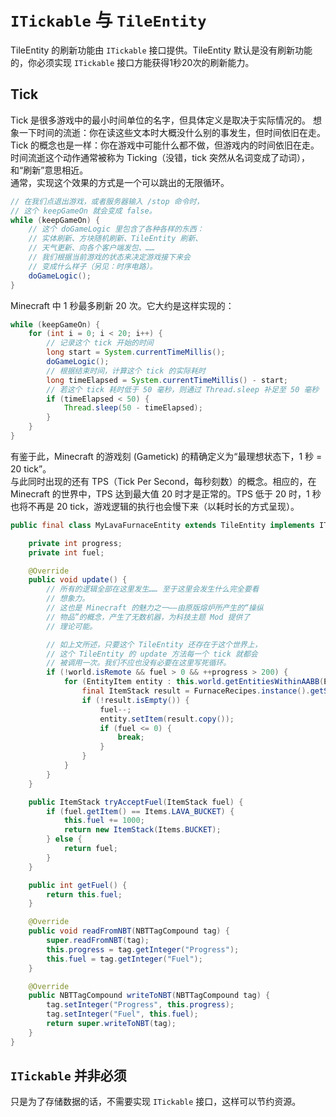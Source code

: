 # `ITickable` 与 `TileEntity`

TileEntity 的刷新功能由 `ITickable` 接口提供。TileEntity 默认是没有刷新功能的，你必须实现 `ITickable` 接口方能获得1秒20次的刷新能力。

## Tick

Tick 是很多游戏中的最小时间单位的名字，但具体定义是取决于实际情况的。
想象一下时间的流逝：你在读这些文本时大概没什么别的事发生，但时间依旧在走。Tick 的概念也是一样：你在游戏中可能什么都不做，但游戏内的时间依旧在走。时间流逝这个动作通常被称为 Ticking（没错，tick 突然从名词变成了动词），和“刷新”意思相近。  
通常，实现这个效果的方式是一个可以跳出的无限循环。

```java
// 在我们点退出游戏，或者服务器输入 /stop 命令时，
// 这个 keepGameOn 就会变成 false。
while (keepGameOn) {
    // 这个 doGameLogic 里包含了各种各样的东西：
    // 实体刷新、方块随机刷新、TileEntity 刷新、
    // 天气更新、向各个客户端发包、……
    // 我们根据当前游戏的状态来决定游戏接下来会
    // 变成什么样子（另见：时序电路）。
    doGameLogic();
}
```

Minecraft 中 1 秒最多刷新 20 次。它大约是这样实现的：

```java
while (keepGameOn) {
    for (int i = 0; i < 20; i++) {
        // 记录这个 tick 开始的时间
        long start = System.currentTimeMillis();
        doGameLogic();
        // 根据结束时间，计算这个 tick 的实际耗时
        long timeElapsed = System.currentTimeMillis() - start;
        // 若这个 tick 耗时低于 50 毫秒，则通过 Thread.sleep 补足至 50 毫秒
        if (timeElapsed < 50) {
            Thread.sleep(50 - timeElapsed);
        }
    }
}
```

有鉴于此，Minecraft 的游戏刻 (Gametick) 的精确定义为“最理想状态下，1 秒 = 20 tick”。  
与此同时出现的还有 TPS（Tick Per Second，每秒刻数）的概念。相应的，在 Minecraft 的世界中，TPS 达到最大值 20 时才是正常的。TPS 低于 20 时，1 秒也将不再是 20 tick，游戏逻辑的执行也会慢下来（以耗时长的方式呈现）。

```java
public final class MyLavaFurnaceEntity extends TileEntity implements ITickable {

    private int progress;
    private int fuel;

    @Override
    public void update() {
        // 所有的逻辑全部在这里发生…… 至于这里会发生什么完全要看
        // 想象力。
        // 这也是 Minecraft 的魅力之一——由原版熔炉所产生的“操纵
        // 物品”的概念，产生了无数机器，为科技主题 Mod 提供了
        // 理论可能。

        // 如上文所述，只要这个 TileEntity 还存在于这个世界上，
        // 这个 TileEntity 的 update 方法每一个 tick 就都会
        // 被调用一次。我们不应也没有必要在这里写死循环。
        if (!world.isRemote && fuel > 0 && ++progress > 200) {
            for (EntityItem entity : this.world.getEntitiesWithinAABB(EntityItem.class, new AxisAlignedBB(this.pos.up()))) {
                final ItemStack result = FurnaceRecipes.instance().getSmeltingResult(entity.getItem());
                if (!result.isEmpty()) {
                    fuel--;
                    entity.setItem(result.copy());
                    if (fuel <= 0) {
                        break;
                    }
                }
            }
        }
    }

    public ItemStack tryAcceptFuel(ItemStack fuel) {
        if (fuel.getItem() == Items.LAVA_BUCKET) {
            this.fuel += 1000;
            return new ItemStack(Items.BUCKET);
        } else {
            return fuel;
        }
    }

    public int getFuel() {
        return this.fuel;
    }

    @Override
    public void readFromNBT(NBTTagCompound tag) {
        super.readFromNBT(tag);
        this.progress = tag.getInteger("Progress");
        this.fuel = tag.getInteger("Fuel");
    }

    @Override
    public NBTTagCompound writeToNBT(NBTTagCompound tag) {
        tag.setInteger("Progress", this.progress);
        tag.setInteger("Fuel", this.fuel);
        return super.writeToNBT(tag);
    }
}

```

## `ITickable` 并非必须

只是为了存储数据的话，不需要实现 `ITickable` 接口，这样可以节约资源。
